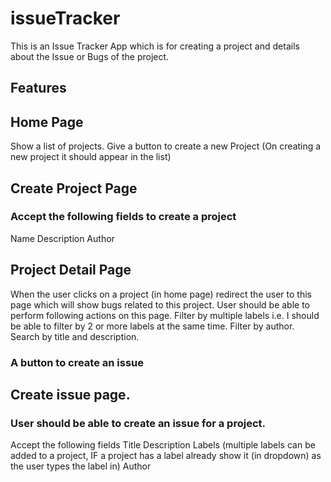 # issueTracker
This is an Issue Tracker App which is for creating a project and details about the Issue or Bugs of the project.

## Features

## Home Page
Show a list of projects.
Give a button to create a new Project (On creating a new project it should appear in the list)

## Create Project Page
### Accept the following fields to create a project
Name
Description
Author

## Project Detail Page
When the user clicks on a project (in home page) redirect the user to this page which will show bugs related to this project.
User should be able to perform following actions on this page.
Filter by multiple labels i.e. I should be able to filter by 2 or more labels at the same time.
Filter by author.
Search by title and description.

### A button to create an issue
## Create issue page.
### User should be able to create an issue for a project.
Accept the following fields
Title
Description
Labels (multiple labels can be added to a project, IF a project has a label already show it (in dropdown) as the user types the label in)
Author

